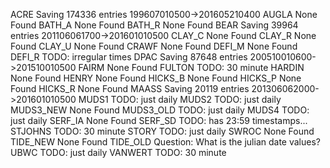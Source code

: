 ACRE       Saving 174336 entries 199607010500->201605210400
AUGLA      None Found
BATH_A     None Found
BATH_R     None Found
BEAR       Saving 39964 entries 201106061700->201601010500
CLAY_C     None Found
CLAY_R     None Found
CLAY_U     None Found
CRAWF      None Found
DEFI_M     None Found
DEFI_R     TODO: irregular times
DPAC       Saving 87648 entries 200510010600->201510010500
FAIRM      None Found
FULTON     TODO: 30 minute
HARDIN     None Found
HENRY      None Found
HICKS_B    None Found
HICKS_P    None Found
HICKS_R    None Found
MAASS      Saving 20119 entries 201306062000->201601010500
MUDS1      TODO: just daily
MUDS2      TODO: just daily
MUDS3_NEW  None Found
MUDS3_OLD  TODO: just daily
MUDS4      TODO: just daily
SERF_IA    None Found
SERF_SD    TODO: has 23:59 timestamps...
STJOHNS    TODO: 30 minute
STORY      TODO: just daily
SWROC      None Found
TIDE_NEW   None Found
TIDE_OLD   Question: What is the julian date values?
UBWC       TODO: just daily
VANWERT    TODO: 30 minute
